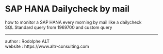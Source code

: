 # SAP HANA Dailycheck by mail<br>
how to monitor a SAP HANA every morning by mail like a dailycheck<br>
SQL Standard query from 1969700 and custom query<br>
<hr>
author : Rodolphe ALT<br>
website : https://www.altr-consulting.com<br>

